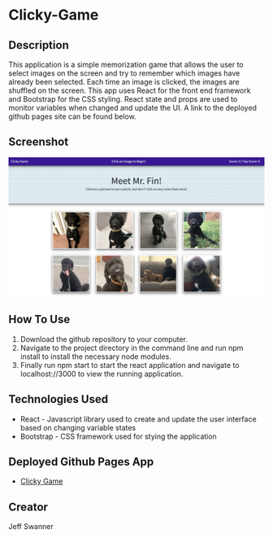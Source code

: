 # Clicky-Game

## Description

This application is a simple memorization game that allows the user to select images on the screen and try to remember which images have already been selected. Each time an image is clicked, the images are shuffled on the screen. This app uses React for the front end framework and Bootstrap for the CSS styling. React state and props are used to monitor variables when changed and update the UI. A link to the deployed github pages site can be found below.

## Screenshot
![Screenshot](./public/images/screenshot.png)

## How To Use
1. Download the github repository to your computer. 
2. Navigate to the project directory in the command line and run npm install to install the necessary node modules.
3. Finally run npm start to start the react application and navigate to localhost://3000 to view the running application. 

## Technologies Used
* React - Javascript library used to create and update the user interface based on changing variable states
* Bootstrap - CSS framework used for stying the application

## Deployed Github Pages App
* [Clicky Game](https://jeff-swanner.github.io/clicky-game/)

## Creator
Jeff Swanner